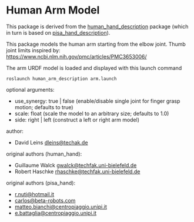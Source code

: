 Human Arm Model
===============

This package is derived from the [human_hand_description](https://github.com/ubi-agni/human_hand) package (which in turn is based on [pisa_hand_description](https://github.com/WEARHAP/hand-models/tree/master/pisa_hand_description)).


This package models the human arm starting from the elbow joint.
Thumb joint limits inspired by: https://www.ncbi.nlm.nih.gov/pmc/articles/PMC3653006/


The arm URDF model is loaded and displayed with this launch command

```
roslaunch human_arm_description arm.launch
```

optional arguments:
- use_synergy: true | false (enable/disable single joint for finger grasp motion; defaults to true)
- scale: float (scale the model to an arbitrary size; defaults to 1.0)
- side: right | left (construct a left or right arm model) 

author:
- David Leins dleins@techak.de

original authors (human_hand):
- Guillaume Walck gwalck@techfak.uni-bielefeld.de
- Robert Haschke rhaschke@techfak.uni-bielefeld.de

original authors (pisa_hand):
- r.nuti@hotmail.it
- carlos@beta-robots.com
- matteo.bianchi@centropiaggio.unipi.it
- e.battaglia@centropiaggio.unipi.it
